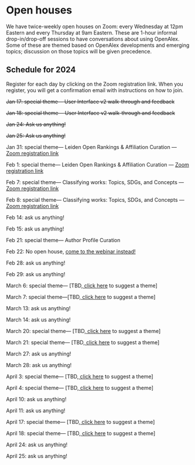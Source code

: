 # Open houses

We have twice-weekly open houses on Zoom: every Wednesday at 12pm Eastern and every Thursday at 9am Eastern. These are 1-hour informal drop-in/drop-off sessions to have conversations about using OpenAlex. Some of these are themed based on OpenAlex developments and emerging topics; discussion on those topics will be given precedence.

## Schedule for 2024

Register for each day by clicking on the Zoom registration link. When you register, you will get a confirmation email with instructions on how to join.

~~Jan 17: special theme— User Interface v2 walk-through and feedback~~

~~Jan 18: special theme— User Interface v2 walk-through and feedback~~

~~Jan 24: Ask us anything!~~

~~Jan 25: Ask us anything!~~

Jan 31: special theme— Leiden Open Rankings & Affiliation Curation — [Zoom registration link](https://us02web.zoom.us/meeting/register/tZElfuqoqTsjE9176uanjRjSham5TvgBTLt5)

Feb 1: special theme— Leiden Open Rankings & Affiliation Curation — [Zoom registration link](https://us02web.zoom.us/meeting/register/tZAqfuivpzkiHdM0QM\_a0WSF0ZbQ-puqXsR9)

Feb 7: special theme— Classifying works: Topics, SDGs, and Concepts — [Zoom registration link](https://us02web.zoom.us/meeting/register/tZclde6vqTwjH9BedQ1\_rFsw-SXmNK96-VHB)

Feb 8: special theme— Classifying works: Topics, SDGs, and Concepts — [Zoom registration link](https://us02web.zoom.us/meeting/register/tZwvd-2uqjwqHtfUN\_VnVHBmfKleLkRIENi8)

Feb 14: ask us anything!

Feb 15: ask us anything!

Feb 21: special theme— Author Profile Curation

Feb 22: No open house, [come to the webinar instead!](webinars.md)

Feb 28: ask us anything!

Feb 29: ask us anything!

March 6: special theme— \[TBD,[ click here](https://openalex.org/feedback) to suggest a theme]

March 7: special theme—\[TBD,[ click here](https://openalex.org/feedback) to suggest a theme]

March 13: ask us anything!

March 14: ask us anything!

March 20: special theme— \[TBD,[ click here](https://openalex.org/feedback) to suggest a theme]

March 21: special theme— \[TBD,[ click here](https://openalex.org/feedback) to suggest a theme]

March 27: ask us anything!

March 28: ask us anything!

April 3: special theme— \[TBD,[ click here](https://openalex.org/feedback) to suggest a theme]

April 4: special theme— \[TBD,[ click here](https://openalex.org/feedback) to suggest a theme]

April 10: ask us anything!

April 11: ask us anything!

April 17: special theme— \[TBD,[ click here](https://openalex.org/feedback) to suggest a theme]

April 18: special theme— \[TBD,[ click here](https://openalex.org/feedback) to suggest a theme]

April 24: ask us anything!

April 25: ask us anything!
